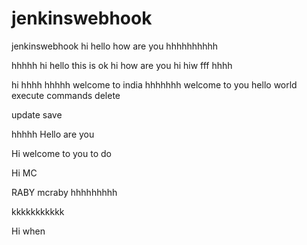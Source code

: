 # jenkinswebhook
jenkinswebhook
hi
hello how are you
hhhhhhhhhh

hhhhh
hi hello
this is ok
hi how are you
hi
hiw fff
hhhh

hi
hhhh
hhhhh
welcome to india
hhhhhhh
welcome to you
hello world
execute commands
delete

update
save

hhhhh
Hello are you

Hi welcome to you to do


Hi MC

RABY
mcraby
hhhhhhhhh

kkkkkkkkkkk

Hi when
